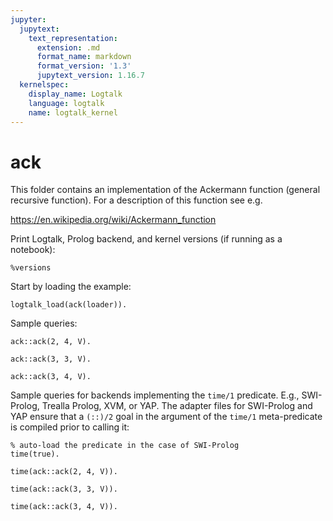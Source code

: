 ```yaml
---
jupyter:
  jupytext:
    text_representation:
      extension: .md
      format_name: markdown
      format_version: '1.3'
      jupytext_version: 1.16.7
  kernelspec:
    display_name: Logtalk
    language: logtalk
    name: logtalk_kernel
---
```


<!--
________________________________________________________________________

This file is part of Logtalk <https://logtalk.org/>  
SPDX-FileCopyrightText: 1998-2025 Paulo Moura <pmoura@logtalk.org>  
SPDX-License-Identifier: Apache-2.0

Licensed under the Apache License, Version 2.0 (the "License");
you may not use this file except in compliance with the License.
You may obtain a copy of the License at

    http://www.apache.org/licenses/LICENSE-2.0

Unless required by applicable law or agreed to in writing, software
distributed under the License is distributed on an "AS IS" BASIS,
WITHOUT WARRANTIES OR CONDITIONS OF ANY KIND, either express or implied.
See the License for the specific language governing permissions and
limitations under the License.
________________________________________________________________________
-->

# ack

This folder contains an implementation of the Ackermann function (general
recursive function). For a description of this function see e.g.

https://en.wikipedia.org/wiki/Ackermann_function

Print Logtalk, Prolog backend, and kernel versions (if running as a notebook):

```logtalk
%versions
```

Start by loading the example:

```logtalk
logtalk_load(ack(loader)).
```

Sample queries:

```logtalk
ack::ack(2, 4, V).
```

<!--
V = 11.
-->

```logtalk
ack::ack(3, 3, V).
```

<!--
V = 61.
-->

```logtalk
ack::ack(3, 4, V).
```

<!--
V = 125.
-->

Sample queries for backends implementing the `time/1` predicate. E.g.,
SWI-Prolog, Trealla Prolog, XVM, or YAP. The adapter files for SWI-Prolog
and YAP ensure that a `(::)/2` goal in the argument of the `time/1`
meta-predicate is compiled prior to calling it:

```logtalk
% auto-load the predicate in the case of SWI-Prolog
time(true).
```

<!--
true.
-->

```logtalk
time(ack::ack(2, 4, V)).
```

<!--
% 98 inferences, 0.00 CPU in 0.00 seconds (0% CPU, Infinite Lips)
V = 11.
-->

```logtalk
time(ack::ack(3, 3, V)).
```

<!--
% 2,451 inferences, 0.00 CPU in 0.00 seconds (0% CPU, Infinite Lips)
V = 61.
-->

```logtalk
time(ack::ack(3, 4, V)).
```

<!--
% 10,326 inferences, 0.00 CPU in 0.00 seconds (0% CPU, Infinite Lips)
V = 125.
-->
